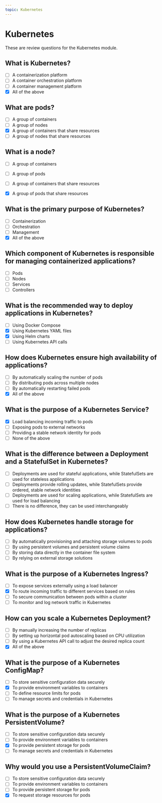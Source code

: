 ```yaml
---
topic: Kubernetes
---
```


# Kubernetes

These are review questions for the Kubernetes module.

## What is Kubernetes?

- [ ] A containerization platform
- [ ] A container orchestration platform
- [ ] A container management platform
- [x] All of the above

## What are pods?

- [ ] A group of containers
- [ ] A group of nodes
- [x] A group of containers that share resources
- [ ] A group of nodes that share resources

## What is a node?

- [ ] A group of containers
- [ ] A group of pods
- [ ] A group of containers that share resources
- [x] A group of pods that share resources


## What is the primary purpose of Kubernetes?

- [ ] Containerization
- [ ] Orchestration
- [ ] Management
- [x] All of the above

## Which component of Kubernetes is responsible for managing containerized applications?

- [ ] Pods
- [ ] Nodes
- [ ] Services
- [ ] Controllers

## What is the recommended way to deploy applications in Kubernetes?

- [ ] Using Docker Compose
- [x] Using Kubernetes YAML files
- [x] Using Helm charts
- [ ] Using Kubernetes API calls

## How does Kubernetes ensure high availability of applications?

- [ ] By automatically scaling the number of pods
- [ ] By distributing pods across multiple nodes
- [ ] By automatically restarting failed pods
- [x] All of the above

## What is the purpose of a Kubernetes Service?

- [x] Load balancing incoming traffic to pods
- [ ] Exposing pods to external networks
- [ ] Providing a stable network identity for pods
- [ ] None of the above

## What is the difference between a Deployment and a StatefulSet in Kubernetes?

- [ ] Deployments are used for stateful applications, while StatefulSets are used for stateless applications
- [ ] Deployments provide rolling updates, while StatefulSets provide ordered, stable network identities
- [ ] Deployments are used for scaling applications, while StatefulSets are used for load balancing
- [ ] There is no difference, they can be used interchangeably

## How does Kubernetes handle storage for applications?

- [ ] By automatically provisioning and attaching storage volumes to pods
- [ ] By using persistent volumes and persistent volume claims
- [ ] By storing data directly in the container file system
- [ ] By relying on external storage solutions

## What is the purpose of a Kubernetes Ingress?

- [ ] To expose services externally using a load balancer
- [x] To route incoming traffic to different services based on rules
- [ ] To secure communication between pods within a cluster
- [ ] To monitor and log network traffic in Kubernetes

## How can you scale a Kubernetes Deployment?

- [ ] By manually increasing the number of replicas
- [ ] By setting up horizontal pod autoscaling based on CPU utilization
- [ ] By using a Kubernetes API call to adjust the desired replica count
- [x] All of the above

## What is the purpose of a Kubernetes ConfigMap?

- [ ] To store sensitive configuration data securely
- [x] To provide environment variables to containers
- [ ] To define resource limits for pods
- [ ] To manage secrets and credentials in Kubernetes

## What is the purpose of a Kubernetes PersistentVolume?

- [ ] To store sensitive configuration data securely
- [ ] To provide environment variables to containers
- [x] To provide persistent storage for pods
- [ ] To manage secrets and credentials in Kubernetes

## Why would you use a PersistentVolumeClaim?

- [ ] To store sensitive configuration data securely
- [ ] To provide environment variables to containers
- [ ] To provide persistent storage for pods
- [x] To request storage resources for pods
